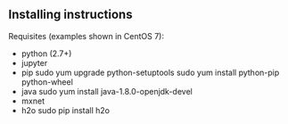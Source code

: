 ## Installing instructions

Requisites (examples shown in CentOS 7):
* python (2.7+)
* jupyter
* pip
sudo yum upgrade python-setuptools
sudo yum install python-pip python-wheel
* java
sudo yum install java-1.8.0-openjdk-devel
* mxnet
* h2o
sudo pip install h2o
